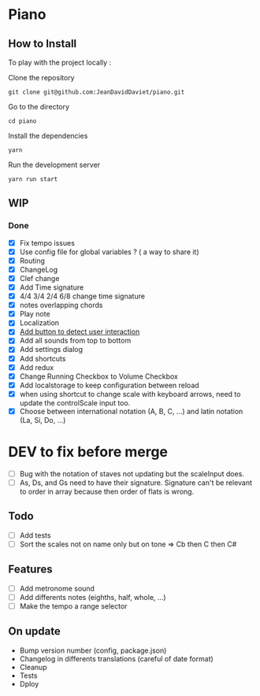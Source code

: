 # Piano

## How to Install

To play with the project locally :

Clone the repository

```git clone git@github.com:JeanDavidDaviet/piano.git```

Go to the directory

```cd piano```

Install the dependencies

```yarn```

Run the development server

```yarn run start```

## WIP

### Done
- [x] Fix tempo issues
- [x] Use config file for global variables ? ( a way to share it)
- [x] Routing
- [x] ChangeLog
- [x] Clef change
- [x] Add Time signature
- [x] 4/4 3/4 2/4 6/8 change time signature
- [x] notes overlapping chords
- [x] Play note
- [x] Localization
- [x] [Add button to detect user interaction](https://developers.google.com/web/updates/2017/09/autoplay-policy-changes#webaudio)
- [x] Add all sounds from top to bottom
- [x] Add settings dialog
- [x] Add shortcuts
- [x] Add redux
- [x] Change Running Checkbox to Volume Checkbox
- [x] Add localstorage to keep configuration between reload
- [x] when using shortcut to change scale with keyboard arrows, need to update the controlScale input too.
- [x] Choose between international notation (A, B, C, ...) and latin notation (La, Si, Do, ...)

# DEV to fix before merge
- [ ] Bug with the notation of staves not updating but the scaleInput does.
- [ ] As, Ds, and Gs need to have their signature. Signature can't be relevant to order in array because then order of flats is wrong.

## Todo
- [ ] Add tests
- [ ] Sort the scales not on name only but on tone => Cb then C then C#

## Features
- [ ] Add metronome sound
- [ ] Add differents notes (eighths, half, whole, ...)
- [ ] Make the tempo a range selector

## On update
- Bump version number (config, package.json)
- Changelog in differents translations (careful of date format)
- Cleanup
- Tests
- Dploy
